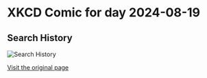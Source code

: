 
# XKCD Comic for day 2024-08-19

## Search History

![Search History](https://imgs.xkcd.com/comics/search_history.png "SomethingAwful has a wonderful compilation of crazy AOL searches in their Weekend Web archives, 2006-08-13.")

[Visit the original page](https://xkcd.com/155/)
